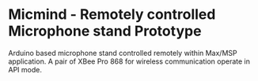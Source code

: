 # Micmind - Remotely controlled Microphone stand Prototype
Arduino based microphone stand controlled remotely within Max/MSP application. A pair of XBee Pro 868 for wireless communication operate in API mode. 
